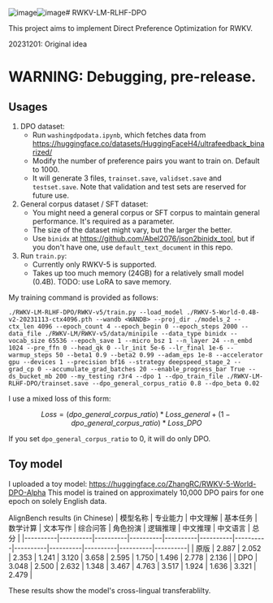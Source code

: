 ![image](https://github.com/Triang-jyed-driung/RWKV-LM-RLHF-DPO/assets/62597758/27e12a22-bb75-4287-9dd3-84ca3a3e3809)![image](https://github.com/Triang-jyed-driung/RWKV-LM-RLHF-DPO/assets/62597758/efd266aa-af81-4c1d-ad45-4cbb6455571c)# RWKV-LM-RLHF-DPO

This project aims to implement Direct Preference Optimization for RWKV. 

20231201: Original idea

# WARNING: Debugging, pre-release.

## Usages
1. DPO dataset:
   - Run `washingdpodata.ipynb`, which fetches data from https://huggingface.co/datasets/HuggingFaceH4/ultrafeedback_binarized/
   - Modify the number of preference pairs you want to train on. Default to 1000.
   - It will generate 3 files, `trainset.save`, `validset.save` and `testset.save`. Note that validation and test sets are reserved for future use.
2. General corpus dataset / SFT dataset:
   - You might need a general corpus or SFT corpus to maintain general performance. It's required as a parameter.
   - The size of the dataset might vary, but the larger the better.
   - Use `binidx` at https://github.com/Abel2076/json2binidx_tool, but if you don't have one, use `default_text_document` in this repo.
3. Run `train.py`:
   - Currently only RWKV-5 is supported.
   - Takes up too much memory (24GB) for a relatively small model (0.4B). TODO: use LoRA to save memory.

My training command is provided as follows:
```
./RWKV-LM-RLHF-DPO/RWKV-v5/train.py --load_model ./RWKV-5-World-0.4B-v2-20231113-ctx4096.pth --wandb <WANDB> --proj_dir ./models_2 --ctx_len 4096 --epoch_count 4 --epoch_begin 0 --epoch_steps 2000 --data_file ./RWKV-LM/RWKV-v5/data/minipile --data_type binidx --vocab_size 65536 --epoch_save 1 --micro_bsz 1 --n_layer 24 --n_embd 1024 --pre_ffn 0 --head_qk 0 --lr_init 5e-6 --lr_final 1e-6 --warmup_steps 50 --beta1 0.9 --beta2 0.99 --adam_eps 1e-8 --accelerator gpu --devices 1 --precision bf16 --strategy deepspeed_stage_2 --grad_cp 0 --accumulate_grad_batches 20 --enable_progress_bar True --ds_bucket_mb 200 --my_testing r3r4 --dpo 1 --dpo_train_file ./RWKV-LM-RLHF-DPO/trainset.save --dpo_general_corpus_ratio 0.8 --dpo_beta 0.02
```

I use a mixed loss of this form: 
```math
Loss = (dpo\_general\_corpus\_ratio) * Loss\_general + (1 - dpo\_general\_corpus\_ratio) * Loss\_DPO
```

If you set `dpo_general_corpus_ratio` to 0, it will do only DPO.

## Toy model

I uploaded a toy model:
https://huggingface.co/ZhangRC/RWKV-5-World-DPO-Alpha
This model is trained on approximately 10,000 DPO pairs for one epoch on solely English data.

AlignBench results (in Chinese)
| 模型名称 | 专业能力 | 中文理解 | 基本任务 | 数学计算 | 文本写作 | 综合问答 | 角色扮演 | 逻辑推理 | 中文推理 | 中文语言 | 总分 |
|----------|----------|----------|----------|----------|----------|----------|----------|----------|----------|----------|----------|
| 原版 | 2.887 | 2.052 | 2.353 | 1.241 | 3.120 | 3.658 | 2.595 | 1.750 | 1.496 | 2.778 | 2.136 |
| DPO  | 3.048 | 2.500 | 2.632 | 1.348 | 3.467 | 4.763 | 3.517 | 1.924 | 1.636 | 3.321 | 2.479 |

These results show the model's cross-lingual transferablilty.


